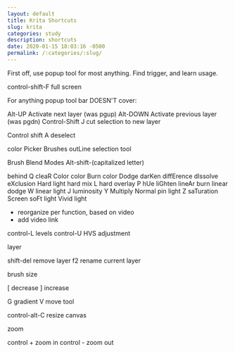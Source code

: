 ```yaml
---
layout: default
title: Krita Shortcuts
slug: krita
categories: study
description: shortcuts
date: 2020-01-15 18:03:16 -0500
permalink: /:categories/:slug/
---
```



First off, use popup tool for most anything. Find trigger, and learn usage.

control-shift-F full screen

For anything popup tool bar DOESN'T cover:

Alt-UP Activate next layer (was pgup)
Alt-DOWN Activate previous layer (was pgdn)
Control-Shift J cut selection to new layer

Control shift A deselect


color Picker
Brushes
outLine selection tool

Brush Blend Modes Alt-shift-(capitalized letter)

behind Q
cleaR
Color
color Burn
color Dodge
darKen
diffErence
dIssolve
eXclusion
Hard light
hard mix L
hard overlay P
hUe
liGhten
lineAr burn
linear dodge W
linear light J
luminosity Y
Multiply
Normal
pin light Z
saTuration
Screen
soFt light
Vivid light

- reorganize per function, based on video
- add video link

control-L levels
control-U HVS adjustment


layer

shift-del remove layer
f2 rename current layer

brush size

[ decrease
] increase

G gradient
V move tool

control-alt-C resize canvas

zoom

control + zoom in
control - zoom out